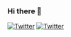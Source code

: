 ### Hi there 👋
[![Twitter](https://img.shields.io/badge/-Twitter-%231DA1F2.svg?&style=flat-square&logo=twitter&logoColor=white)](https://twitter.com/EIEI98428228)
[![Twitter](https://img.shields.io/badge/-Blog-blue)](https://eieiblog.com/)

<!--
**Eiei28/EIEI28** is a ✨ _special_ ✨ repository because its `README.md` (this file) appears on your GitHub profile.

Here are some ideas to get you started:

- 🔭 I’m currently working on ...
- 🌱 I’m currently learning ...
- 👯 I’m looking to collaborate on ...
- 🤔 I’m looking for help with ...
- 💬 Ask me about ...
- 📫 How to reach me: ...
- 😄 Pronouns: ...
- ⚡ Fun fact: ...
-->
